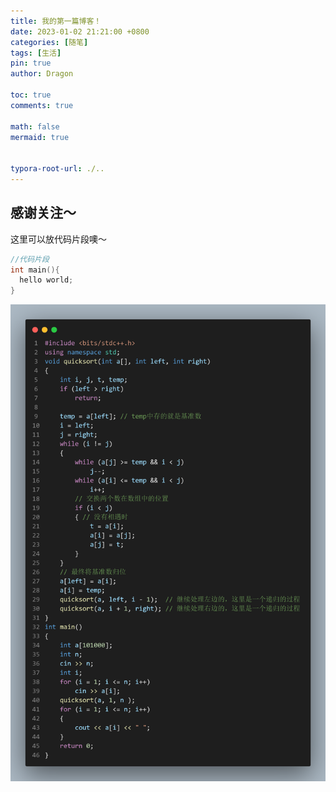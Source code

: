 ```yaml
---
title: 我的第一篇博客！
date: 2023-01-02 21:21:00 +0800
categories: [随笔]
tags: [生活]
pin: true
author: Dragon

toc: true
comments: true

math: false
mermaid: true


typora-root-url: ./..
---
```


## 感谢关注～ 


这里可以放代码片段噢～
```c++
//代码片段
int main(){
  hello world;
}
```

![quicksort](/assets/blog_res/2021-03-30-123.assets/quicksort-1672666618528-2.png)
